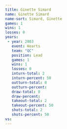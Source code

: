 ```yaml
---
title: Ginette Simard
name: Ginette Simard
name-sort: Simard, Ginette
games: 1
wins: 1
losses: 0
years:
 - year: 2003
   event: Hearts
   team: "QC"
   position: Lead
   games: 1
   wins: 1
   losses: 0
   inturn-total: 2
   inturn-percent: 50
   outturn-total: 0
   outturn-percent:
   draw-total: 0
   draw-percent:
   takeout-total: 2
   takeout-percent: 50
   shots-total: 2
   shots-percent: 50
vs:
---
```

